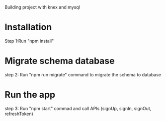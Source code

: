 
Building project with knex and mysql

# Installation
Step 1:Run "npm install"

# Migrate schema database
step 2: Run "npm run migrate" command to migrate the schema to database

# Run the app
step 3: Run "npm start" commad and call APIs (signUp, signIn, signOut, refreshToken)

